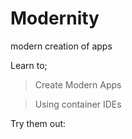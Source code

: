 # Modernity
modern creation of apps

Learn to;
> Create Modern Apps

> Using container IDEs

Try them out:
[]()
[]()
